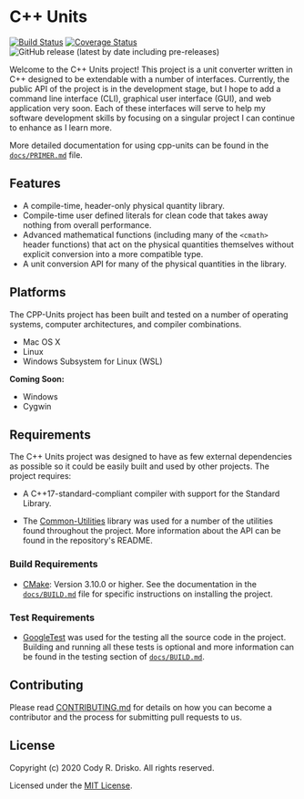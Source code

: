 # C++ Units

[![Build Status](https://travis-ci.com/crdrisko/cpp-units.svg?branch=master)](https://travis-ci.com/crdrisko/cpp-units) [![Coverage Status](https://coveralls.io/repos/github/crdrisko/cpp-units/badge.svg?branch=master)](https://coveralls.io/github/crdrisko/cpp-units?branch=master) ![GitHub release (latest by date including pre-releases)](https://img.shields.io/github/v/release/crdrisko/cpp-units?include_prereleases)

Welcome to the C++ Units project! This project is a unit converter written in C++ designed to be extendable with a number of interfaces. Currently, the public API of the project is in the development stage, but I hope to add a command line interface (CLI), graphical user interface (GUI), and web application very soon. Each of these interfaces will serve to help my software development skills by focusing on a singular project I can continue to enhance as I learn more.

More detailed documentation for using cpp-units can be found in the [`docs/PRIMER.md`](https://github.com/crdrisko/cpp-units/tree/master/docs/PRIMER.md) file.

## Features

- A compile-time, header-only physical quantity library.
- Compile-time user defined literals for clean code that takes away nothing from overall performance.
- Advanced mathematical functions (including many of the `<cmath>` header functions) that act on the physical quantities themselves without explicit conversion into a more compatible type.
- A unit conversion API for many of the physical quantities in the library.

## Platforms

The CPP-Units project has been built and tested on a number of operating systems, computer architectures, and compiler combinations.

- Mac OS X
- Linux
- Windows Subsystem for Linux (WSL)

**Coming Soon:**

- Windows
- Cygwin

## Requirements

The C++ Units project was designed to have as few external dependencies as possible so it could be easily built and used by other projects. The project requires:

- A C++17-standard-compliant compiler with support for the Standard Library.

- The [Common-Utilities](https://github.com/crdrisko/common-utilities) library was used for a number of the utilities found throughout the project. More information about the API can be found in the repository's README.

### Build Requirements

- [CMake](https://cmake.org): Version 3.10.0 or higher. See the documentation in the [`docs/BUILD.md`](https://github.com/crdrisko/cpp-units/tree/master/docs/build.md) file for specific instructions on installing the project.

### Test Requirements

- [GoogleTest](https://github.com/google/googletest) was used for the testing all the source code in the project. Building and running all these tests is optional and more information can be found in the testing section of [`docs/BUILD.md`](https://github.com/crdrisko/cpp-units/tree/master/docs/build.md).

## Contributing

Please read [CONTRIBUTING.md](https://github.com/crdrisko/cpp-units/blob/master/docs/CONTRIBUTING.md) for details on how you can become a contributor and the process for submitting pull requests to us.

## License

Copyright (c) 2020 Cody R. Drisko. All rights reserved.

Licensed under the [MIT License](https://github.com/crdrisko/cpp-units/blob/master/LICENSE).
